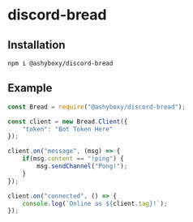 # discord-bread

## Installation

```npm i @ashyboxy/discord-bread```


## Example

```js
const Bread = require("@ashyboxy/discord-bread");

const client = new Bread.Client({
    "token": "Bot Token Here"
});

client.on("message", (msg) => {
    if(msg.content == "!ping") {
        msg.sendChannel("Pong!");
    }
});

client.on("connected", () => {
    console.log(`Online as ${client.tag}!`);
});

```
